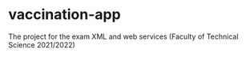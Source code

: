 # vaccination-app
The project for the exam XML and web services (Faculty of Technical Science 2021/2022)

